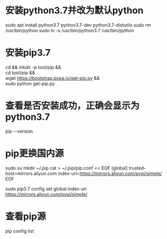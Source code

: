# 安装python3.7并改为默认python
sudo apt install python3.7 python3.7-dev python3.7-distutils
sudo rm /usr/bin/python
sudo ln -s /usr/bin/python3.7 /usr/bin/python

# 安装pip3.7
cd && mkdir -p tool/pip && \
cd tool/pip && \
wget https://bootstrap.pypa.io/get-pip.py && \
sudo python get-pip.py

# 查看是否安装成功，正确会显示为python3.7
pip --version

# pip更换国内源
sudo su
mkdir ~/.pip
cat > ~/.pip/pip.conf << EOF
[global]
trusted-host=mirrors.aliyun.com
index-url=https://mirrors.aliyun.com/pypi/simple/
EOF

sudo pip3.7 config set global.index-url https://mirrors.aliyun.com/pypi/simple/
# 查看pip源
pip config list
